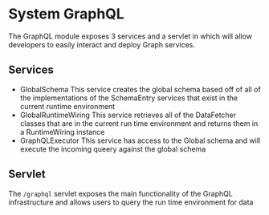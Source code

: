 # System GraphQL

The GraphQL module exposes 3 services and a servlet in which will allow developers to easily interact and deploy Graph services.

##  Services

- GlobalSchema 
    This service creates the global schema based off of all of the implementations of the SchemaEntry services that exist in the current runtime environment
- GlobalRuntimeWiring
    This service retrieves all of the DataFetcher classes that are in the current run time environment and returns them in a RuntimeWiring instance
- GraphQLExecutor
    This service has access to the Global schema and will execute the incoming queery against the global schema

## Servlet

The `/graphql` servlet exposes the main functionality of the GraphQL infrastructure and allows users to query the run time environment for data


